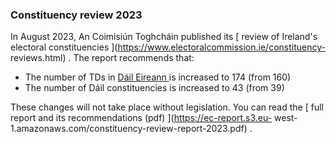 ###  **Constituency review 2023**

In August 2023, An Coimisiún Toghcháin published its [ review of Ireland's
electoral constituencies ](https://www.electoralcommission.ie/constituency-
reviews.html) . The report recommends that:

  * The number of TDs in [ Dáil Eireann ](https://www.citizensinformation.ie/en/government-in-ireland/houses-of-the-oireachtas/dail-eireann/) is increased to 174 (from 160) 
  * The number of Dáil constituencies is increased to 43 (from 39) 

These changes will not take place without legislation. You can read the [ full
report and its recommendations (pdf) ](https://ec-report.s3.eu-
west-1.amazonaws.com/constituency-review-report-2023.pdf) .
